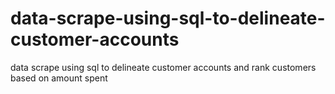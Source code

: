 # data-scrape-using-sql-to-delineate-customer-accounts
data scrape using sql to delineate customer accounts and rank customers based on amount spent
